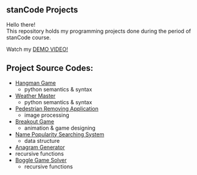## stanCode Projects
Hello there!\
This repository holds my programming projects done during the period of stanCode course.

Watch my [DEMO VIDEO!](https://drive.google.com/drive/folders/1Gi3bn9qPW_gR0ISyGzVPLd5Bztdvd7rF?fbclid=IwAR36BW3v_bHn-Idsh-0_ROSWLwrXOzoervZId25OOzH2LX4b6FCGDfULdDg)

## Project Source Codes:
* [Hangman Game](https://github.com/Lili-Wang-Code/sc-projects/blob/main/stanCode_Projects/hangman_game/hangman.py)
  * python semantics & syntax
* [Weather Master](https://github.com/Lili-Wang-Code/sc-projects/blob/main/stanCode_Projects/weather_master/weather_master.py)
  * python semantics & syntax
* [Pedestrian Removing Application](https://github.com/Lili-Wang-Code/sc-projects/blob/main/stanCode_Projects/pedestrian_removing_application/stanCodoshop.py)
  * image processing
* [Breakout Game](https://github.com/Lili-Wang-Code/sc-projects/blob/main/stanCode_Projects/break_out_game/breakout.py)
  *  animation & game designing
* [Name Popularity Searching System](https://github.com/Lili-Wang-Code/sc-projects/blob/main/stanCode_Projects/name_searching_system/babygraphics.py)
  *  data structure
*  [Anagram Generator](https://github.com/Lili-Wang-Code/sc-projects/blob/main/stanCode_Projects/anagram_generator/anagram.py)
 *  recursive functions 
* [Boggle Game Solver](https://github.com/Lili-Wang-Code/sc-projects/blob/main/stanCode_Projects/boggle_game_solver/boggle.py) 
  * recursive functions 
